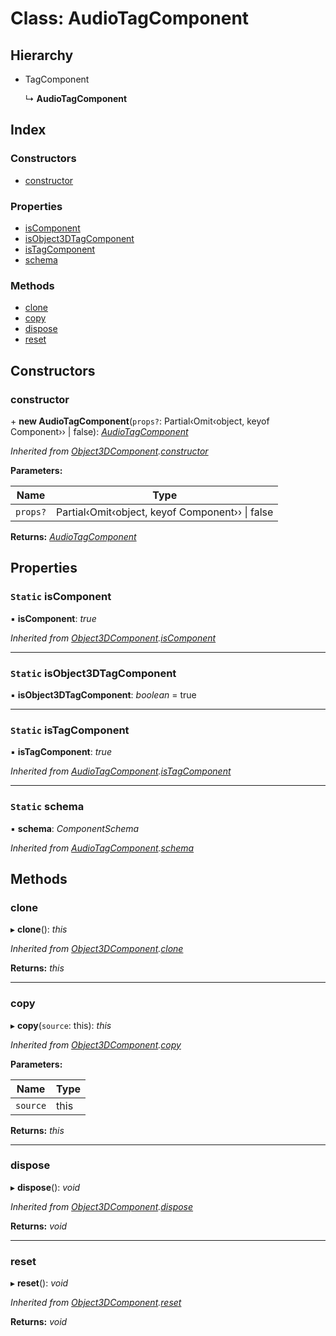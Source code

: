 
# Class: AudioTagComponent

## Hierarchy

* TagComponent

  ↳ **AudioTagComponent**

## Index

### Constructors

* [constructor](audiotagcomponent.md#constructor)

### Properties

* [isComponent](audiotagcomponent.md#static-iscomponent)
* [isObject3DTagComponent](audiotagcomponent.md#static-isobject3dtagcomponent)
* [isTagComponent](audiotagcomponent.md#static-istagcomponent)
* [schema](audiotagcomponent.md#static-schema)

### Methods

* [clone](audiotagcomponent.md#clone)
* [copy](audiotagcomponent.md#copy)
* [dispose](audiotagcomponent.md#dispose)
* [reset](audiotagcomponent.md#reset)

## Constructors

###  constructor

\+ **new AudioTagComponent**(`props?`: Partial‹Omit‹object, keyof Component<any>›› | false): *[AudioTagComponent](audiotagcomponent.md)*

*Inherited from [Object3DComponent](object3dcomponent.md).[constructor](object3dcomponent.md#constructor)*

**Parameters:**

Name | Type |
------ | ------ |
`props?` | Partial‹Omit‹object, keyof Component<any>›› &#124; false |

**Returns:** *[AudioTagComponent](audiotagcomponent.md)*

## Properties

### `Static` isComponent

▪ **isComponent**: *true*

*Inherited from [Object3DComponent](object3dcomponent.md).[isComponent](object3dcomponent.md#static-iscomponent)*

___

### `Static` isObject3DTagComponent

▪ **isObject3DTagComponent**: *boolean* = true

___

### `Static` isTagComponent

▪ **isTagComponent**: *true*

*Inherited from [AudioTagComponent](audiotagcomponent.md).[isTagComponent](audiotagcomponent.md#static-istagcomponent)*

___

### `Static` schema

▪ **schema**: *ComponentSchema*

*Inherited from [AudioTagComponent](audiotagcomponent.md).[schema](audiotagcomponent.md#static-schema)*

## Methods

###  clone

▸ **clone**(): *this*

*Inherited from [Object3DComponent](object3dcomponent.md).[clone](object3dcomponent.md#clone)*

**Returns:** *this*

___

###  copy

▸ **copy**(`source`: this): *this*

*Inherited from [Object3DComponent](object3dcomponent.md).[copy](object3dcomponent.md#copy)*

**Parameters:**

Name | Type |
------ | ------ |
`source` | this |

**Returns:** *this*

___

###  dispose

▸ **dispose**(): *void*

*Inherited from [Object3DComponent](object3dcomponent.md).[dispose](object3dcomponent.md#dispose)*

**Returns:** *void*

___

###  reset

▸ **reset**(): *void*

*Inherited from [Object3DComponent](object3dcomponent.md).[reset](object3dcomponent.md#reset)*

**Returns:** *void*
